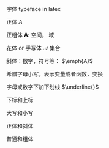 字体 typeface in latex

正体  $A$

正粗体 $\mathbf{A}$: 空间， 域

花体 or 手写体 $\mathcal{A}$ 集合

斜体：数字，符号等： $\emph{A}$

希腊字母小写，表示变量或者函数，变换

字母或数字下加下划线 $\underline{}$

下标和上标

大写和小写

正体和斜体

普通和粗体
